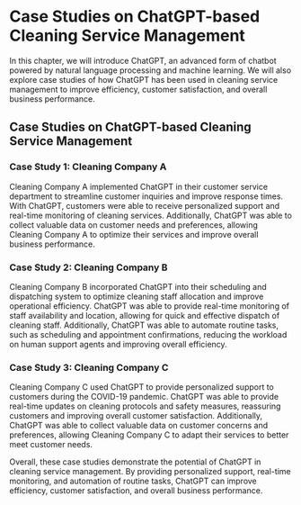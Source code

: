 Case Studies on ChatGPT-based Cleaning Service Management
=============================================================================================

In this chapter, we will introduce ChatGPT, an advanced form of chatbot powered by natural language processing and machine learning. We will also explore case studies of how ChatGPT has been used in cleaning service management to improve efficiency, customer satisfaction, and overall business performance.

Case Studies on ChatGPT-based Cleaning Service Management
---------------------------------------------------------

### Case Study 1: Cleaning Company A

Cleaning Company A implemented ChatGPT in their customer service department to streamline customer inquiries and improve response times. With ChatGPT, customers were able to receive personalized support and real-time monitoring of cleaning services. Additionally, ChatGPT was able to collect valuable data on customer needs and preferences, allowing Cleaning Company A to optimize their services and improve overall business performance.

### Case Study 2: Cleaning Company B

Cleaning Company B incorporated ChatGPT into their scheduling and dispatching system to optimize cleaning staff allocation and improve operational efficiency. ChatGPT was able to provide real-time monitoring of staff availability and location, allowing for quick and effective dispatch of cleaning staff. Additionally, ChatGPT was able to automate routine tasks, such as scheduling and appointment confirmations, reducing the workload on human support agents and improving overall efficiency.

### Case Study 3: Cleaning Company C

Cleaning Company C used ChatGPT to provide personalized support to customers during the COVID-19 pandemic. ChatGPT was able to provide real-time updates on cleaning protocols and safety measures, reassuring customers and improving overall customer satisfaction. Additionally, ChatGPT was able to collect valuable data on customer concerns and preferences, allowing Cleaning Company C to adapt their services to better meet customer needs.

Overall, these case studies demonstrate the potential of ChatGPT in cleaning service management. By providing personalized support, real-time monitoring, and automation of routine tasks, ChatGPT can improve efficiency, customer satisfaction, and overall business performance.


